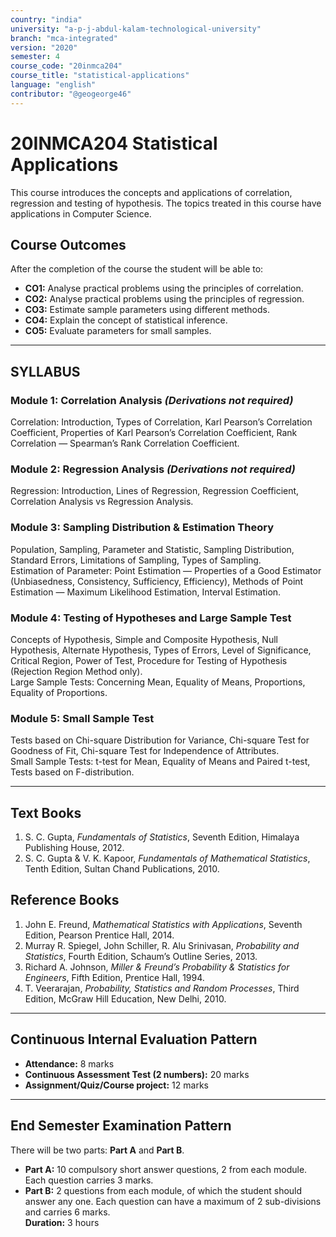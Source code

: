 ```yaml
---
country: "india"
university: "a-p-j-abdul-kalam-technological-university"
branch: "mca-integrated"
version: "2020"
semester: 4
course_code: "20inmca204"
course_title: "statistical-applications"
language: "english"
contributor: "@geogeorge46"
---
```


# 20INMCA204 Statistical Applications

This course introduces the concepts and applications of correlation, regression and testing of hypothesis. The topics treated in this course have applications in Computer Science.

## Course Outcomes
After the completion of the course the student will be able to:
- **CO1:** Analyse practical problems using the principles of correlation.  
- **CO2:** Analyse practical problems using the principles of regression.  
- **CO3:** Estimate sample parameters using different methods.  
- **CO4:** Explain the concept of statistical inference.  
- **CO5:** Evaluate parameters for small samples.

---

## SYLLABUS

### Module 1: Correlation Analysis *(Derivations not required)*
Correlation: Introduction, Types of Correlation, Karl Pearson’s Correlation Coefficient, Properties of Karl Pearson’s Correlation Coefficient, Rank Correlation — Spearman’s Rank Correlation Coefficient.

### Module 2: Regression Analysis *(Derivations not required)*
Regression: Introduction, Lines of Regression, Regression Coefficient, Correlation Analysis vs Regression Analysis.

### Module 3: Sampling Distribution & Estimation Theory
Population, Sampling, Parameter and Statistic, Sampling Distribution, Standard Errors, Limitations of Sampling, Types of Sampling.  
Estimation of Parameter: Point Estimation — Properties of a Good Estimator (Unbiasedness, Consistency, Sufficiency, Efficiency), Methods of Point Estimation — Maximum Likelihood Estimation, Interval Estimation.

### Module 4: Testing of Hypotheses and Large Sample Test
Concepts of Hypothesis, Simple and Composite Hypothesis, Null Hypothesis, Alternate Hypothesis, Types of Errors, Level of Significance, Critical Region, Power of Test, Procedure for Testing of Hypothesis (Rejection Region Method only).  
Large Sample Tests: Concerning Mean, Equality of Means, Proportions, Equality of Proportions.

### Module 5: Small Sample Test
Tests based on Chi-square Distribution for Variance, Chi-square Test for Goodness of Fit, Chi-square Test for Independence of Attributes.  
Small Sample Tests: t-test for Mean, Equality of Means and Paired t-test, Tests based on F-distribution.

---

## Text Books
1. S. C. Gupta, *Fundamentals of Statistics*, Seventh Edition, Himalaya Publishing House, 2012.  
2. S. C. Gupta & V. K. Kapoor, *Fundamentals of Mathematical Statistics*, Tenth Edition, Sultan Chand Publications, 2010.

## Reference Books
1. John E. Freund, *Mathematical Statistics with Applications*, Seventh Edition, Pearson Prentice Hall, 2014.  
2. Murray R. Spiegel, John Schiller, R. Alu Srinivasan, *Probability and Statistics*, Fourth Edition, Schaum’s Outline Series, 2013.  
3. Richard A. Johnson, *Miller & Freund’s Probability & Statistics for Engineers*, Fifth Edition, Prentice Hall, 1994.  
4. T. Veerarajan, *Probability, Statistics and Random Processes*, Third Edition, McGraw Hill Education, New Delhi, 2010.

---

## Continuous Internal Evaluation Pattern
- **Attendance:** 8 marks  
- **Continuous Assessment Test (2 numbers):** 20 marks  
- **Assignment/Quiz/Course project:** 12 marks  

---

## End Semester Examination Pattern
There will be two parts: **Part A** and **Part B**.  
- **Part A:** 10 compulsory short answer questions, 2 from each module. Each question carries 3 marks.  
- **Part B:** 2 questions from each module, of which the student should answer any one. Each question can have a maximum of 2 sub-divisions and carries 6 marks.  
**Duration:** 3 hours
